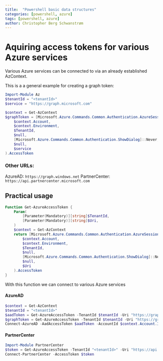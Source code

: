 ```yaml
---
title:  "Powershell basic data structures"
categories: [powershell, azure]
tags: [powershell, azure]
author: Christopher Berg Schwanstrøm
---
```


# Aquiring access tokens for various Azure services

Various Azure services can be connected to via an already established AzContext.

This is a a general example for creating a graph token:

```powershell
Import-Module Az
$tenantId = "<tenantId>"
$service = "https://graph.microsoft.com"

$context = Get-AzContext
$graphToken = [Microsoft.Azure.Commands.Common.Authentication.AzureSession]::Instance.AuthenticationFactory.Authenticate(
    $context.Account,
    $context.Environment,
    $TenantId,
    $null,
    [Microsoft.Azure.Commands.Common.Authentication.ShowDialog]::Never,
    $null,
    $service
).AccessToken
```

### Other URLs:
AzureAD: `https://graph.windows.net`
PartnerCenter: `https://api.partnercenter.microsoft.com`


## Practical usage

```Powershell
Function Get-AzureAccessToken {
    Param(
        [Parameter(Mandatory)][string]$TenantId,
        [Parameter(Mandatory)][string]$Uri,
    )
    $context = Get-AzContext
    return [Microsoft.Azure.Commands.Common.Authentication.AzureSession]::Instance.AuthenticationFactory.Authenticate(
        $context.Account,
        $context.Environment,
        $TenantId,
        $null,
        [Microsoft.Azure.Commands.Common.Authentication.ShowDialog]::Never,
        $null,
        $Uri
    ).AccessToken
}
```

With this function we can connect to various Azure services

#### AzureAD

```powershell
$context = Get-AzContext
$tenantId = "<tenantId>"
$aadToken = Get-AzureAccessToken -TenantId $tenantId -Uri "https://graph.windows.net"
$graphToken = Get-AzureAccessToken -TenantId $tenantId -Uri "https://graph.microsoft.com"
Connect-AzureAD -AadAccessToken $aadToken -AccountId $context.Account.Id -TenantId $tenantId -MsAccessToken $graphToken
```

#### PartnerCenter

```powershell
Import-Module PartnerCenter
$token = Get-AzureAccessToken -TenantId "<tenantId>" -Uri "https://api.partnercenter.microsoft.com"
Connect-PartnerCenter -AccessToken $token
```